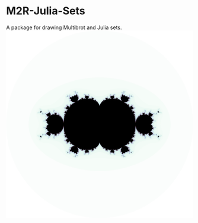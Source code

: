 # M2R-Julia-Sets
A package for drawing Multibrot and Julia sets.
![The Multibrot set for the function z^3 + b](threebrot.png)
